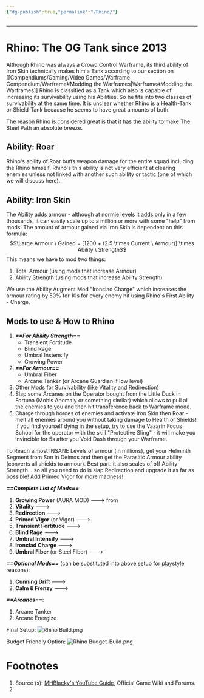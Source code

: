 ```yaml
---
{"dg-publish":true,"permalink":"/Rhino/"}
---
```


---
# Rhino: The OG Tank since 2013
Although Rhino was always a Crowd Control Warframe, its third ability of Iron Skin technically makes him a Tank according to our section on [[Compendiums/Gaming/Video Games/Warframe Compendium/Warframe#Modding the Warframes\|Warframe#Modding the Warframes]] 
Rhino is classified as a Tank which also is capable of increasing its survivability using his Abilities. So he fits into two classes of survivability at the same time. 
It is unclear whether Rhino is a Health-Tank or Shield-Tank because he seems to have great amounts of both. 

The reason Rhino is considered great is that it has the ability to make The Steel Path an absolute breeze.

## Ability: Roar
Rhino's ability of Roar buffs weapon damage for the entire squad including the Rhino himself.
Rhino's this ability is not very efficient at clearing enemies unless not linked with another such ability or tactic (one of which we will discuss here).

## Ability: Iron Skin
The Ability adds armour - although at normie levels it adds only in a few thousands, it can easily scale up to a million or more with some "help" from mods!
The amount of armour gained via Iron Skin is dependent on this formula:
$$\Large Armour \ Gained = [1200 + (2.5 \times Current \ Armour)] \times Ability \ Strength$$
This means we have to mod two things:
1. Total Armour (using mods that increase Armour)
2. Ability Strength (using mods that increase Ability Strength)

We use the Ability Augment Mod "Ironclad Charge" which increases the armour rating by 50% for 10s for every enemy hit using Rhino's First Ability - Charge.

## Mods to use & How to Rhino
1. ***==For Ability Strength==***
	- Transient Fortitude 
	- Blind Rage 
	- Umbral Instensify
	- Growing Power
2. ***==For Armour==***
	- Umbral Fiber
	- Arcane Tanker (or Arcane Guardian if low level)
3. Other Mods for Survivability (like Vitality and Redirection)
4. Slap some Arcanes on the Operator bought from the Little Duck in Fortuna (Mobis Anomaly or something similar) which allows to pull all the enemies to you and then hit transference back to Warframe mode.
5. Charge through hordes of enemies and activate Iron Skin then Roar - melt all enemies around you without taking damage to Health or Shields! If you find yourself dying in the setup, try to use the Vazarin Focus School for the operator with the skill "Protective Sling" - it will make you invincible for 5s after you Void Dash through your Warframe.

To Reach almost INSANE Levels of armour (in millions), get your Helminth Segment from Son in Deimos and then get the Parasitic Armour ability (converts all shields to armour).
Best part: it also scales of off Ability Strength... so all you need to do is slap Redirection and upgrade it as far as possible! Add Primed Vigor for more madness!

***==Complete List of Mods==***:
1. **Growing Power** (AURA MOD) ---> from 
2. **Vitality** --->
3. **Redirection** --->
4. **Primed Vigor** (or Vigor) --->
5. **Transient Fortitude** --->
6. **Blind Rage** --->
7. **Umbral Intensify** --->
8. **Ironclad Charge** --->
9. **Umbral Fiber** (or Steel Fiber) --->

***==Optional Mods==*** (can be substituted into above setup for playstyle reasons):
1. **Cunning Drift** --->
2. **Calm & Frenzy** --->

***==Arcanes==***:
1. Arcane Tanker
2. Arcane Energize

Final Setup:
![Rhino Build.png](/img/user/Vaulted%20Images/Rhino%20Build.png)

Budget Friendly Option:
![Rhino Budget-Build.png](/img/user/Vaulted%20Images/Rhino%20Budget-Build.png)

# Footnotes
1. Source (s): [MHBlacky's YouTube Guide](https://youtu.be/FSx-y5Hfbnk?si=z2McWdueNlaa7g4r), Official Game Wiki and Forums.
2. 